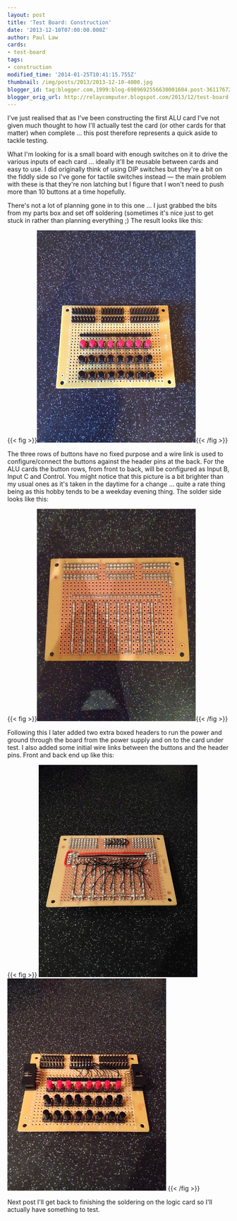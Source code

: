 ```yaml
---
layout: post
title: 'Test Board: Construction'
date: '2013-12-10T07:00:00.000Z'
author: Paul Law
cards:
- test-board
tags:
- construction
modified_time: '2014-01-25T10:41:15.755Z'
thumbnail: /img/posts/2013/2013-12-10-4000.jpg
blogger_id: tag:blogger.com,1999:blog-6989692556630001604.post-3611767254580972729
blogger_orig_url: http://relaycomputer.blogspot.com/2013/12/test-board-construction.html
---
```


I've just realised that as I've been constructing the first ALU card I've not 
given much thought to how I'll actually test the card (or other cards for that 
matter) when complete ... this post therefore represents a quick aside to 
tackle testing.

What I'm looking for is a small board with enough 
switches on it to drive the various inputs of each card ... ideally it'll be 
reusable between cards and easy to use. I did originally think of using DIP 
switches but they're a bit on the fiddly side so I've gone for tactile 
switches instead — the main problem with these is that they're non latching 
but I figure that I won't need to push more than 10 buttons at a time 
hopefully.

There's not a lot of planning gone in to this one ... I 
just grabbed the bits from my parts box and set off soldering (sometimes it's 
nice just to get stuck in rather than planning everything ;) The result looks 
like this:

{{< fig >}}![Test Board](/img/posts/2013/2013-12-10-0000.jpg){{< /fig >}}

The three rows of buttons 
have no fixed purpose and a wire link is used to configure/connect the buttons 
against the header pins at the back. For the ALU cards the button rows, from 
front to back, will be configured as Input B, Input C and Control. You might 
notice that this picture is a bit brighter than my usual ones as it's taken in 
the daytime for a change ... quite a rate thing being as this hobby tends to 
be a weekday evening thing. The solder side looks like this:

{{< fig >}}![Test Board (solder side)](/img/posts/2013/2013-12-10-0001.jpg){{< /fig >}}

Following this 
I later added two extra boxed headers to run the power and ground through the 
board from the power supply and on to the card under test. I also added some 
initial wire links between the buttons and the header pins. Front and back end 
up like this:

{{< fig >}}
![Test Board (solder side)](/img/posts/2013/2013-12-10-0002.jpg)
![Test Board](/img/posts/2013/2013-12-10-0003.jpg)
{{< /fig >}}

Next post I'll get back to 
finishing the soldering on the logic card so I'll actually have something to 
test. 
